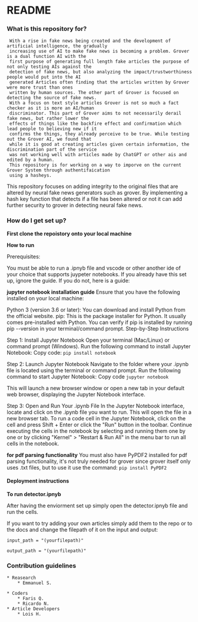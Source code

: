 # README #
### What is this repository for? ###
	 With a rise in fake news being created and the development of artificial intelligence, the gradually
	 increasing use of AI to make fake news is becoming a problem. Grover is a dual function AI with the 
	 first purpose of generating full length fake articles the purpose of not only testing AIs against the 
	 detection of fake news, but also analyzing the impact/trustworthiness people would put into the AI 
	 generated Articles often finding that the articles written by Grover were more trust than ones 
	 written by human sources. The other part of Grover is focused on detecting the source of fake news. 
	 With a focus on text style articles Grover is not so much a fact checker as it is more an AI/human 
	 discriminator. This part of Grover aims to not necessarily derail fake news, but rather lower the 
	 effects of things like the backfire effect and confirmation which lead people to believing new if it 
	 confirms the things, they already perceive to be true. While testing out the Grover AI, we found that 
	 while it is good at creating articles given certain information, the discrimination part of the service 
	 was not working well with articles made by ChatGPT or other ais and edited by a human. 
	 This repository is for working on a way to imporve on the current Grover System through authentifaication 
	 using a hasheys. 
	 
This repository focuses on adding integrity to the original files that are altered by neural fake news generators such as grover.
By implementing a hash key function that detects if a file has been altered or not it can add further security to grover in detecting
neural fake news.

### How do I get set up? ###

**First clone the repoistory onto your local machine**

**How to run**	

Prerequisites:

You must be able to run a .ipnyb file and vscode or other another ide of your choice that supports juypeter notebooks. If you already have this set up, ignore the guide. If you do not, here is a guide:

**jupyter notebook installation guide**
Ensure that you have the following installed on your local machine:

Python 3 (version 3.6 or later): You can download and install Python from the official website.
pip: This is the package installer for Python. It usually comes pre-installed with Python. You can verify if pip is installed by running pip --version in your terminal/command prompt.
Step-by-Step Instructions

Step 1: Install Jupyter Notebook
Open your terminal (Mac/Linux) or command prompt (Windows).
Run the following command to install Jupyter Notebook:
Copy code:
``pip install notebook``

Step 2: Launch Jupyter Notebook
Navigate to the folder where your .ipynb file is located using the terminal or command prompt.
Run the following command to start Jupyter Notebook:
Copy code
``jupyter notebook``

This will launch a new browser window or open a new tab in your default web browser, displaying the Jupyter Notebook interface.

Step 3: Open and Run Your .ipynb File
In the Jupyter Notebook interface, locate and click on the .ipynb file you want to run. This will open the file in a new browser tab.
To run a code cell in the Jupyter Notebook, click on the cell and press Shift + Enter or click the "Run" button in the toolbar.
Continue executing the cells in the notebook by selecting and running them one by one or by clicking "Kernel" > "Restart & Run All" in the menu bar to run all cells in the notebook.

**for pdf parsing functionality**
You must also have PyPDF2 installed for pdf parsing functionality, it's not truly needed for grover since grover itself only uses
.txt files, but to use it use the command: ``pip install PyPDF2``


#### Deployment instructions ####

**To run detector.ipnyb**

After having the enviorment set up simply open the detector.ipnyb file and run the cells.

If you want to try adding your own articles simply add them to the repo or to the docs and change the filepath of it on the input and output:

``input_path = "(yourfilepath)"``

``output_path = "(yourfilepath)"``


### Contribution guidelines ###

	* Reasearch
		* Emmanuel S.
		
	* Coders
		* Faris Q.
		* Ricardo N.
	* Article Developers
		* Lois H.